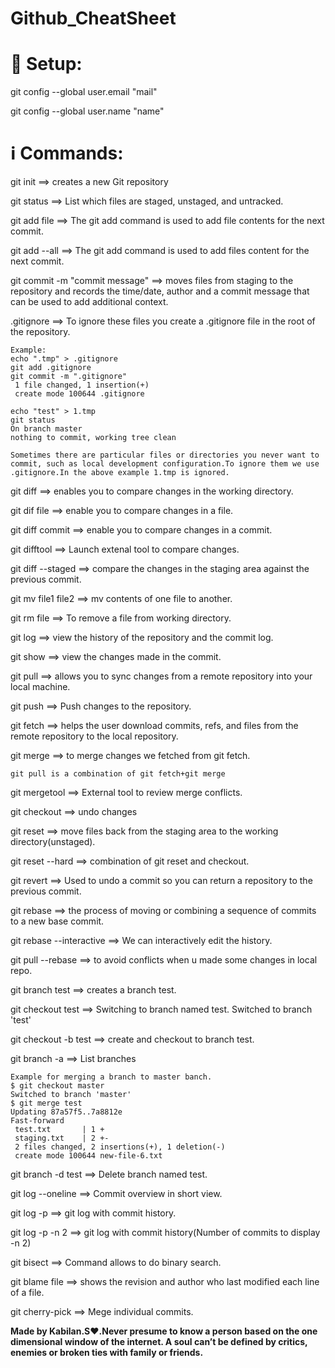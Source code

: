 # Github_CheatSheet

# 🔧 Setup:

git config --global user.email "mail"

git config --global user.name "name"

# ℹ️️ Commands:

git init                       ==> creates a new Git repository

git status                     ==> List which files are staged, unstaged, and untracked.

git add file                   ==> The git add command is used to add file contents for the next commit.

git add --all                  ==> The git add command is used to add files content for the next commit.

git commit -m "commit message" ==> moves files from staging to the repository and records the time/date, author and a commit message that can be used to add additional context.

.gitignore                     ==> To ignore these files you create a .gitignore file in the root of the repository.

```
Example:
echo ".tmp" > .gitignore
git add .gitignore
git commit -m ".gitignore"
 1 file changed, 1 insertion(+)
 create mode 100644 .gitignore

echo "test" > 1.tmp
git status
On branch master
nothing to commit, working tree clean

Sometimes there are particular files or directories you never want to commit, such as local development configuration.To ignore them we use .gitignore.In the above example 1.tmp is ignored.
```

git diff ==> enables you to compare changes in the working directory.

git dif file       ==> enable you to compare changes in a file.

git diff commit    ==> enable you to compare changes in a commit.

git difftool      ==> Launch extenal tool to compare changes.

git diff --staged  ==>  compare the changes in the staging area against the previous commit.

git mv file1 file2 ==> mv contents of one file to another.

git rm file         ==> To remove a file from working directory.

git log             ==> view the history of the repository and the commit log.

git show <commithash>   ==> view the changes made in the commit.
 
git pull                ==> allows you to sync changes from a remote repository into your local machine.

git push                ==> Push changes to the repository.

git fetch               ==> helps the user download commits, refs, and files from the remote repository to the local repository.

git merge               ==> to merge changes we fetched from git fetch.
```
git pull is a combination of git fetch+git merge
```
git mergetool   ==> External tool to review merge conflicts.

git checkout            ==> undo changes

git reset                ==> move files back from the staging area to the working directory(unstaged).

git reset --hard         ==> combination of git reset and checkout.

git revert               ==> Used to undo a commit so you can return a repository to the previous commit. 

git rebase               ==> the process of moving or combining a sequence of commits to a new base commit.

git rebase --interactive ==> We can interactively edit the history.

git pull --rebase        ==> to avoid conflicts when u made some changes in local repo.

git branch test          ==> creates a branch test.

git checkout test        ==> Switching to branch named test.
Switched to branch 'test'

git checkout -b test     ==> create and checkout to branch test.

git branch -a             ==> List branches

```
Example for merging a branch to master banch.
$ git checkout master
Switched to branch 'master'
$ git merge test
Updating 87a57f5..7a8812e
Fast-forward
 test.txt       | 1 +
 staging.txt    | 2 +-
 2 files changed, 2 insertions(+), 1 deletion(-)
 create mode 100644 new-file-6.txt
 ```
git branch -d test       ==> Delete branch named test.

git log --oneline        ==> Commit overview in short view.

git log -p               ==> git log with commit history.

git log -p -n 2          ==> git log with commit history(Number of commits to display -n 2)

git bisect               ==> Command allows to do binary search.

git blame file           ==> shows the revision and author who last modified each line of a file.

git cherry-pick          ==> Mege individual commits.

**Made by Kabilan.S❤.Never presume to know a person based on the one dimensional window of the internet. A soul can’t be defined by critics, enemies or broken ties with family or friends.**
